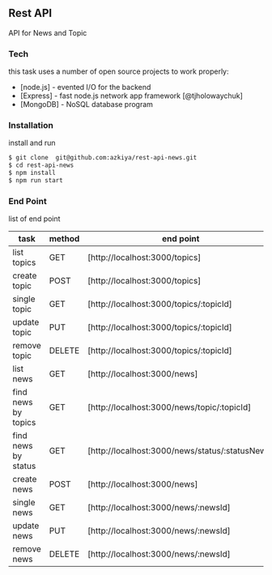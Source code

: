 ## Rest API
API for News and Topic

### Tech

this task uses a number of open source projects to work properly:

* [node.js] - evented I/O for the backend
* [Express] - fast node.js network app framework [@tjholowaychuk]
* [MongoDB] - NoSQL database program

### Installation

install and run

```sh
$ git clone  git@github.com:azkiya/rest-api-news.git
$ cd rest-api-news
$ npm install
$ npm run start
```

### End Point

list of end point

| task | method|end point |
| ------ | ------ | ------ |
| list topics  | GET | [http://localhost:3000/topics] |
| create topic | POST | [http://localhost:3000/topics] |
| single topic | GET | [http://localhost:3000/topics/:topicId] |
| update topic | PUT | [http://localhost:3000/topics/:topicId] |
| remove topic | DELETE | [http://localhost:3000/topics/:topicId] |
| list news  | GET | [http://localhost:3000/news] |
| find news by topics  | GET | [http://localhost:3000/news/topic/:topicId] |
| find news by status  | GET | [http://localhost:3000/news/status/:statusNews] |
| create news | POST | [http://localhost:3000/news] |
| single news | GET | [http://localhost:3000/news/:newsId] |
| update news | PUT | [http://localhost:3000/news/:newsId] |
| remove news | DELETE | [http://localhost:3000/news/:newsId] |